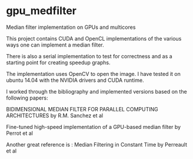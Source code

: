 # gpu_medfilter
Median filter implementation on GPUs and multicores

This project contains CUDA and OpenCL implementations of the various ways one can implement a median filter.

There is also a serial implementation to test for correctness and as a starting point for creating speedup graphs.

The implementation uses OpenCV to open the image.
I have tested it on ubuntu 14.04 with the NVIDIA drivers and CUDA runtime.

I worked through the bibliography and implemented versions based on the following papers:

BIDIMENSIONAL MEDIAN FILTER FOR PARALLEL COMPUTING ARCHITECTURES by R.M. Sanchez et al

Fine-tuned high-speed implementation of a GPU-based median filter by Perrot et al

Another great reference is :
Median Filtering in Constant Time by Perreault et al
